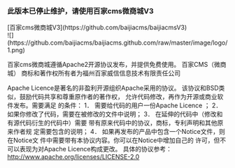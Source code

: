 <h3>此版本已停止维护，请使用百家cms微商城V3</h3>[百家cms微商城V3](https://github.com/baijiacms/baijiacmsV3) 
<br/>![](https://github.com/baijiacms/baijiacms.github.com/raw/master/image/logo/1.png)

百家cms微商城遵循Apache2开源协议发布，并提供免费使用。
百家CMS（微商城） 商标和著作权所有者为福州百家威信信息技术有限责任公司

Apache Licence是著名的非盈利开源组织Apache采用的协议。
该协议和BSD类似，鼓励代码共享和尊重原作者的著作权，
允许代码修改，再作为开源或商业软件发布。需要满足
的条件： 
1． 需要给代码的用户一份Apache Licence ；
2． 如果你修改了代码，需要在被修改的文件中说明；
3． 在延伸的代码中（修改和有源代码衍生的代码中）需要
带有原来代码中的协议，商标，专利声明和其他原来作者规
定需要包含的说明；
4． 如果再发布的产品中包含一个Notice文件，则在Notice文
件中需要带有本协议内容。你可以在Notice中增加自己的
许可，但不可以表现为对Apache Licence构成更改。 
具体的协议参考：http://www.apache.org/licenses/LICENSE-2.0
